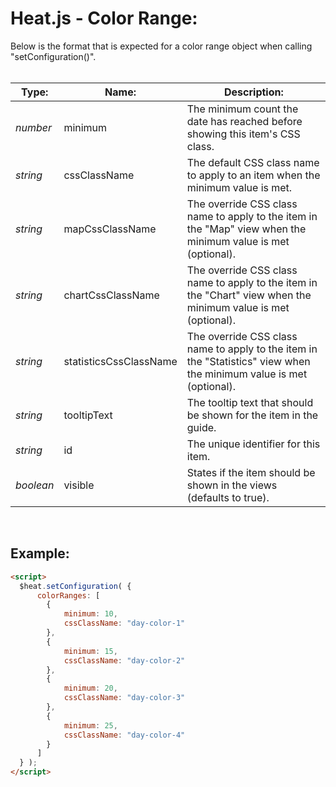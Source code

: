 # Heat.js - Color Range:

Below is the format that is expected for a color range object when calling "setConfiguration()".
<br>
<br>


| Type: | Name: | Description: |
| --- | --- | --- |
| *number* | minimum | The minimum count the date has reached before showing this item's CSS class. |
| *string* | cssClassName | The default CSS class name to apply to an item when the minimum value is met. |
| *string* | mapCssClassName | The override CSS class name to apply to the item in the "Map" view when the minimum value is met (optional). |
| *string* | chartCssClassName | The override CSS class name to apply to the item in the "Chart" view when the minimum value is met (optional). |
| *string* | statisticsCssClassName | The override CSS class name to apply to the item in the "Statistics" view when the minimum value is met (optional). |
| *string* | tooltipText | The tooltip text that should be shown for the item in the guide. |
| *string* | id | The unique identifier for this item. |
| *boolean* | visible | States if the item should be shown in the views (defaults to true). |

<br>


## Example:

```markdown
<script> 
  $heat.setConfiguration( {
      colorRanges: [
        {
            minimum: 10,
            cssClassName: "day-color-1"
        },
        {
            minimum: 15,
            cssClassName: "day-color-2"
        },
        {
            minimum: 20,
            cssClassName: "day-color-3"
        },
        {
            minimum: 25,
            cssClassName: "day-color-4"
        }
      ]
  } );
</script>
```